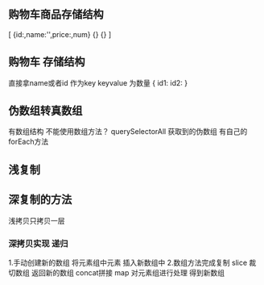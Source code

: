 ## 购物车商品存储结构
[
    {id:,name:'',price:,num}
    {}
    {}
]
## 购物车 存储结构 
直接拿name或者id 作为key keyvalue 为数量
{
    id1:
    id2:
}

## 伪数组转真数组
有数组结构  不能使用数组方法？
querySelectorAll 获取到的伪数组   有自己的forEach方法
## 浅复制
## 深复制的方法
浅拷贝只拷贝一层    
### 深拷贝实现 递归
1.手动创建新的数组 将元素组中元素 插入新数组中
2.数组方法完成复制 
slice 裁切数组   返回新的数组
concat拼接 
map 对元素组进行处理   得到新数组